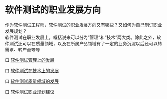 
# 软件测试的职业发展方向

作为软件测试工程师，软件测试的职业发展方向又有哪些？又如何为自己制订职业发展规划？    
软件测试在职业发展上，概括说来可以分为“管理”和“技术”两大类。除此之外，软件测试还可以在质量领域，以及在所属产品领域有了一定的业务沉淀以后还可以转需求、转产品等等

口  [软件测试管理上的发展](books/软件测试管理上的发展.md)

口  [软件测试在技术上的发展](books/软件测试在技术上的发展.md)

口  [软件测试质量领域的发展](books/软件测试质量领域的发展.md)

口  [软件测试职业规划建议](books/软件测试工程师的职业规划建议1.md)



